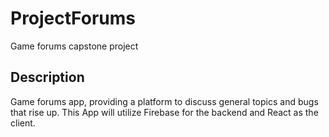 # ProjectForums
Game forums capstone project

## Description
Game forums app, providing a platform to discuss general topics and bugs that rise up.
This App will utilize Firebase for the backend and React as the client.